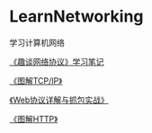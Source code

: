 # LearnNetworking

学习计算机网络

 [《趣谈网络协议》学习笔记](./NetworkProtocol/README.md)

[《图解TCP/IP》](图解TCP-IP/图解TCP-IP.md)

[《Web协议详解与抓包实战》](Web协议详解与抓包实战/Web协议详解与抓包实战.md)

[《图解HTTP》](notes/图解HTTP.md)

